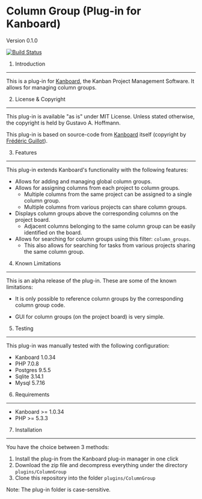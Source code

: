 Column Group (Plug-in for Kanboard)
===============================================
Version 0.1.0

[![Build Status](https://travis-ci.org/gusthoff/kanboard-plugin-column-group.svg?branch=master)](https://travis-ci.org/gusthoff/kanboard-plugin-column-group)


1. Introduction
---------------

This is a plug-in for [Kanboard](https://kanboard.net), the Kanban Project 
Management Software. It allows for managing column groups.


2. License & Copyright
----------------------

This plug-in is available "as is" under MIT License. Unless stated otherwise,
the copyright is held by Gustavo A. Hoffmann.

This plug-in is based on source-code from 
[Kanboard](https://github.com/kanboard/kanboard) itself (copyright by 
[Frédéric Guillot](https://github.com/fguillot)).


3. Features
-----------

This plug-in extends Kanboard's functionality with the following features:

- Allows for adding and managing global column groups.
- Allows for assigning columns from each project to column groups.
    - Multiple columns from the same project can be assigned to a single column
      group.
    - Multiple columns from various projects can share column groups.
- Displays column groups above the corresponding columns on the project board.
    - Adjacent columns belonging to the same column group can be easily
      identified on the board.
- Allows for searching for column groups using this filter: `column_groups`.
    - This also allows for searching for tasks from various projects sharing
      the same column group.


4. Known Limitations
--------------------

This is an alpha release of the plug-in. These are some of the known
limitations:

- It is only possible to reference column groups by the corresponding column
  group code.

- GUI for column groups (on the project board) is very simple.


5. Testing
----------

This plug-in was manually tested with the following configuration:

- Kanboard 1.0.34
- PHP 7.0.8
- Postgres 9.5.5
- Sqlite 3.14.1
- Mysql 5.7.16


6. Requirements
---------------

- Kanboard >= 1.0.34
- PHP >= 5.3.3


7. Installation
---------------

You have the choice between 3 methods:

1. Install the plug-in from the Kanboard plug-in manager in one click
2. Download the zip file and decompress everything under the directory 
   `plugins/ColumnGroup`
3. Clone this repository into the folder `plugins/ColumnGroup`

Note: The plug-in folder is case-sensitive.

